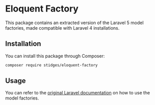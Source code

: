 # Eloquent Factory

This package contains an extracted version of the Laravel 5 model factories, made compatible with Laravel 4 installations.

## Installation

You can install this package through Composer:

```sh
composer require stidges/eloquent-factory
```

## Usage

You can refer to the [original Laravel documentation](https://laravel.com/docs/5.3/database-testing#using-factories) on how to use the model factories.
